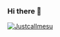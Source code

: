 ### Hi there 👋

[![Justcallmesu](https://github-readme-stats-s9a6.vercel.app/?username=Justcallmesu)](https://github.com/Justcallmesu)

